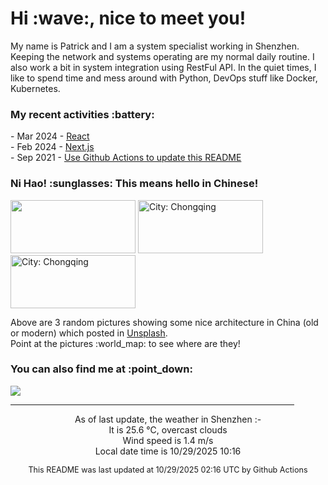 <h1> Hi :wave:, nice to meet you! </h1>

<!-- <img align='right' src="https://media.giphy.com/media/3o6ZsWiPs8bx32YWyY/giphy.gif" width="300" /> -->

<p alight="left">My name is Patrick and I am a system specialist working in Shenzhen. Keeping the network and systems operating are my normal daily routine. I also work a bit in system integration using RestFul API. In the quiet times, I like to spend time and mess around with Python, DevOps stuff like Docker, Kubernetes.</p>
<h3>My recent activities :battery:</h3>
<!-- Activities start -->
- Mar 2024 - <a href='https://github.com/MoonHighway/learning-react' target='_blank'>React</a><br>
- Feb 2024 - <a href='#' target='_blank'>Next.js</a><br>
- Sep 2021 - <a href='https://docs.github.com/en/actions' target='_blank'>Use Github Actions to update this README</a><br><!-- Activities end -->

<h3>Ni Hao! :sunglasses: This means hello in Chinese!</h3>
<!-- Picture start -->
<p><img width="200" height="85" src="https://images.unsplash.com/photo-1698047561210-7e2358b1f3e8?crop=entropy&cs=tinysrgb&fit=max&fm=jpg&ixid=M3wyNjYzMzV8MHwxfHJhbmRvbXx8fHx8fHx8fDE3NjE3MDQyMjV8&ixlib=rb-4.1.0&q=80&w=200" /> <img width="200" height="85" src="https://images.unsplash.com/photo-1649062467876-7e175aa0610b?crop=entropy&cs=tinysrgb&fit=max&fm=jpg&ixid=M3wyNjYzMzV8MHwxfHJhbmRvbXx8fHx8fHx8fDE3NjE3MDQyMjV8&ixlib=rb-4.1.0&q=80&w=200" title="City: Chongqing" /> <img width="200" height="85" src="https://images.unsplash.com/photo-1652773614520-44ef4844733b?crop=entropy&cs=tinysrgb&fit=max&fm=jpg&ixid=M3wyNjYzMzV8MHwxfHJhbmRvbXx8fHx8fHx8fDE3NjE3MDQyMjV8&ixlib=rb-4.1.0&q=80&w=200" title="City: Chongqing" /> </p><!-- Picture end -->
<p>Above are 3 random pictures showing some nice architecture in China (old or modern) which posted in <a href='https://unsplash.com/' target='_blank'>Unsplash</a>.<br>Point at the pictures :world_map: to see where are they!</p>

<h3>You can also find me at :point_down:</h3>
<p><a href="https://www.linkedin.com/in/patrick-law" target="_blank"><img src="https://img.shields.io/badge/linkedin-%230077B5.svg?&style=for-the-badge&logo=linkedin&logoColor=white" /></a>
</P>
<hr size='8' width='90%'>

<!-- Weather start -->
<p align="center">As of last update, the weather in Shenzhen :- <br>
It is 25.6 &#8451;, overcast clouds<br>
Wind speed is 1.4 m/s<br>
Local date time is 10/29/2025 10:16<br></p><!-- Weather end -->
<!-- Updatetime start -->
<p align="center" style="font-size:90%">This README was last updated at 10/29/2025 02:16 UTC by Github Actions</p><!-- Updatetime end -->
